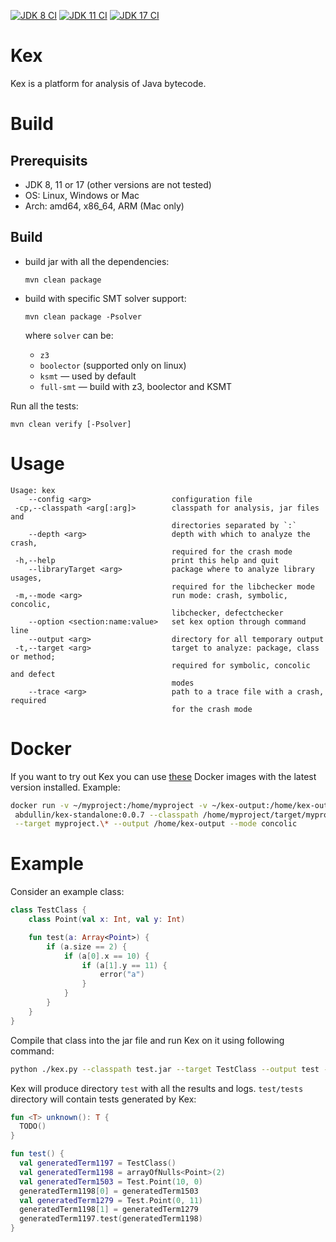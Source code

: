 [![JDK 8 CI](https://github.com/vorpal-research/kex/actions/workflows/jdk8-ci.yml/badge.svg)](https://github.com/vorpal-research/kex/actions/workflows/jdk8-ci.yml)
[![JDK 11 CI](https://github.com/vorpal-research/kex/actions/workflows/jdk11-ci.yml/badge.svg)](https://github.com/vorpal-research/kex/actions/workflows/jdk11-ci.yml)
[![JDK 17 CI](https://github.com/vorpal-research/kex/actions/workflows/jdk17-ci.yml/badge.svg)](https://github.com/vorpal-research/kex/actions/workflows/jdk17-ci.yml)

# Kex

Kex is a platform for analysis of Java bytecode.

# Build

## Prerequisits

* JDK 8, 11 or 17 (other versions are not tested)
* OS: Linux, Windows or Mac
* Arch: amd64, x86_64, ARM (Mac only)

## Build

* build jar with all the dependencies:
    ```
    mvn clean package
    ```

* build with specific SMT solver support:
    ```
    mvn clean package -Psolver
    ```
  where `solver` can be:
    * `z3`
    * `boolector` (supported only on linux)
    * `ksmt` &mdash; used by default
    * `full-smt` &mdash; build with z3, boolector and KSMT

Run all the tests:

```
mvn clean verify [-Psolver]
```

# Usage

```
Usage: kex
    --config <arg>                  configuration file
 -cp,--classpath <arg[:arg]>        classpath for analysis, jar files and
                                    directories separated by `:`
    --depth <arg>                   depth with which to analyze the crash,
                                    required for the crash mode
 -h,--help                          print this help and quit
    --libraryTarget <arg>           package where to analyze library usages,
                                    required for the libchecker mode
 -m,--mode <arg>                    run mode: crash, symbolic, concolic,
                                    libchecker, defectchecker
    --option <section:name:value>   set kex option through command line
    --output <arg>                  directory for all temporary output
 -t,--target <arg>                  target to analyze: package, class or method;
                                    required for symbolic, concolic and defect
                                    modes
    --trace <arg>                   path to a trace file with a crash, required
                                    for the crash mode
```

# Docker

If you want to try out Kex you can use [these](https://github.com/vorpal-research/kex-dockerfile)
Docker images with the latest version installed. Example:

```bash
docker run -v ~/myproject:/home/myproject -v ~/kex-output:/home/kex-output \
 abdullin/kex-standalone:0.0.7 --classpath /home/myproject/target/myproject.jar \
 --target myproject.\* --output /home/kex-output --mode concolic
```

# Example

Consider an example class:

```kotlin
class TestClass {
    class Point(val x: Int, val y: Int)

    fun test(a: Array<Point>) {
        if (a.size == 2) {
            if (a[0].x == 10) {
                if (a[1].y == 11) {
                    error("a")
                }
            }
        }
    }
}
```

Compile that class into the jar file and run Kex on it using following command:

```bash
python ./kex.py --classpath test.jar --target TestClass --output test --mode concolic
```

Kex will produce directory `test` with all the results and logs. `test/tests`
directory will contain tests generated by Kex:

```kotlin
fun <T> unknown(): T {
  TODO()
}

fun test() {
  val generatedTerm1197 = TestClass()
  val generatedTerm1198 = arrayOfNulls<Point>(2)
  val generatedTerm1503 = Test.Point(10, 0)
  generatedTerm1198[0] = generatedTerm1503
  val generatedTerm1279 = Test.Point(0, 11)
  generatedTerm1198[1] = generatedTerm1279
  generatedTerm1197.test(generatedTerm1198)
}
``` 
